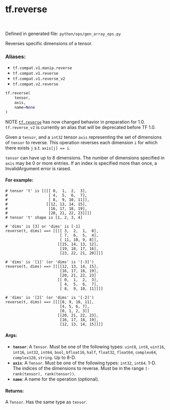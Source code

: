 <div itemscope itemtype="http://developers.google.com/ReferenceObject">
<meta itemprop="name" content="tf.reverse" />
<meta itemprop="path" content="Stable" />
</div>

# tf.reverse

<!-- Insert buttons -->

<table class="tfo-notebook-buttons tfo-api" align="left">
</table>

Defined in generated file: `python/ops/gen_array_ops.py`



<!-- Start diff -->
Reverses specific dimensions of a tensor.

### Aliases:

* `tf.compat.v1.manip.reverse`
* `tf.compat.v1.reverse`
* `tf.compat.v1.reverse_v2`
* `tf.compat.v2.reverse`


``` python
tf.reverse(
    tensor,
    axis,
    name=None
)
```



<!-- Placeholder for "Used in" -->

NOTE <a href="../tf/reverse.md"><code>tf.reverse</code></a> has now changed behavior in preparation for 1.0.
`tf.reverse_v2` is currently an alias that will be deprecated before TF 1.0.

Given a `tensor`, and a `int32` tensor `axis` representing the set of
dimensions of `tensor` to reverse. This operation reverses each dimension
`i` for which there exists `j` s.t. `axis[j] == i`.

`tensor` can have up to 8 dimensions. The number of dimensions specified
in `axis` may be 0 or more entries. If an index is specified more than
once, a InvalidArgument error is raised.

#### For example:



```
# tensor 't' is [[[[ 0,  1,  2,  3],
#                  [ 4,  5,  6,  7],
#                  [ 8,  9, 10, 11]],
#                 [[12, 13, 14, 15],
#                  [16, 17, 18, 19],
#                  [20, 21, 22, 23]]]]
# tensor 't' shape is [1, 2, 3, 4]

# 'dims' is [3] or 'dims' is [-1]
reverse(t, dims) ==> [[[[ 3,  2,  1,  0],
                        [ 7,  6,  5,  4],
                        [ 11, 10, 9, 8]],
                       [[15, 14, 13, 12],
                        [19, 18, 17, 16],
                        [23, 22, 21, 20]]]]

# 'dims' is '[1]' (or 'dims' is '[-3]')
reverse(t, dims) ==> [[[[12, 13, 14, 15],
                        [16, 17, 18, 19],
                        [20, 21, 22, 23]
                       [[ 0,  1,  2,  3],
                        [ 4,  5,  6,  7],
                        [ 8,  9, 10, 11]]]]

# 'dims' is '[2]' (or 'dims' is '[-2]')
reverse(t, dims) ==> [[[[8, 9, 10, 11],
                        [4, 5, 6, 7],
                        [0, 1, 2, 3]]
                       [[20, 21, 22, 23],
                        [16, 17, 18, 19],
                        [12, 13, 14, 15]]]]
```

#### Args:


* <b>`tensor`</b>: A `Tensor`. Must be one of the following types: `uint8`, `int8`, `uint16`, `int16`, `int32`, `int64`, `bool`, `bfloat16`, `half`, `float32`, `float64`, `complex64`, `complex128`, `string`.
  Up to 8-D.
* <b>`axis`</b>: A `Tensor`. Must be one of the following types: `int32`, `int64`.
  1-D. The indices of the dimensions to reverse. Must be in the range
  `[-rank(tensor), rank(tensor))`.
* <b>`name`</b>: A name for the operation (optional).


#### Returns:

A `Tensor`. Has the same type as `tensor`.
